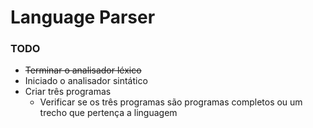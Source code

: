 # Language Parser
### TODO

- <strike>Terminar o analisador léxico</strike>
- Iniciado o analisador sintático
- Criar três programas
  - Verificar se os três programas são programas completos ou um trecho que pertença a linguagem
